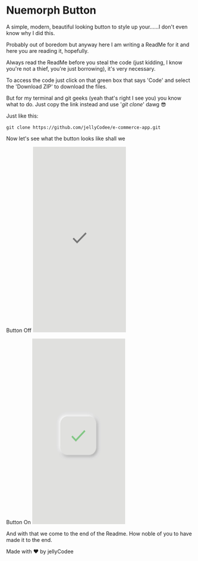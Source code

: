 # Nuemorph Button

A simple, modern, beautiful looking button to style up your......I don't even know why I did this.

Probably out of boredom but anyway here I am writing a ReadMe for it and here you are reading it, hopefully.

Always read the ReadMe before you steal the code (just kidding, I know you're not a thief, you're just borrowing), it's very necessary.

To access the code just click on that green box that says 'Code' and select the 'Download ZIP' to download the files.

But for my terminal and git geeks (yeah that's right I see you) you know what to do. Just copy the link instead and use '_git clone_' dawg 😎

Just like this:
```
git clone https://github.com/jellyCodee/e-commerce-app.git
```


Now let's see what the button looks like shall we

Button Off
<img src="/assets/images/button_off.jpg" width="250" height="500">


Button On
<img src="/assets/images/button_on.jpg" width="250" height="500">


And with that we come to the end of the Readme. How noble of you to have made it to the end.


Made with ❤ by jellyCodee